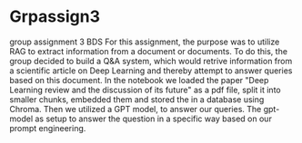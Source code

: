# Grpassign3
group assignment 3 BDS
For this assignment, the purpose was to utilize RAG to extract information from a document or documents. To do this, the group decided to build a Q&A system, which would retrive information from a scientific article on Deep Learning and thereby attempt to answer queries based on this document.
In the notebook we loaded the paper "Deep Learning review and the discussion of its future" as a pdf file, split it into smaller chunks, embedded them and stored the in a database using Chroma. Then we utilized a GPT model, to answer our queries. The gpt-model as setup to answer the question in a specific way based on our prompt engineering. 
